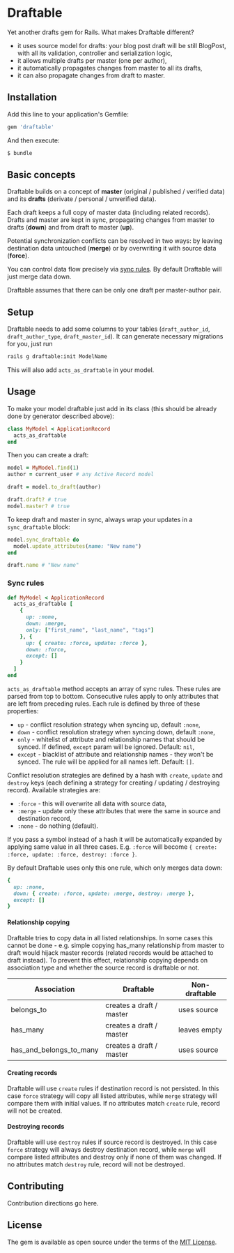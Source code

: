 # Draftable
Yet another drafts gem for Rails. What makes Draftable different?

- it uses source model for drafts: your blog post draft will be still BlogPost,
with all its validation, controller and serialization logic,
- it allows multiple drafts per master (one per author),
- it automatically propagates changes from master to all its drafts,
- it can also propagate changes from draft to master.

## Installation
Add this line to your application's Gemfile:

```ruby
gem 'draftable'
```

And then execute:
```bash
$ bundle
```

## Basic concepts
Draftable builds on a concept of __master__ (original / published / verified data)
and its __drafts__ (derivate / personal / unverified data).

Each draft keeps a full copy of master data (including related records). Drafts
and master are kept in sync, propagating changes from master to drafts (__down__)
and from draft to master (__up__).

Potential synchronization conflicts can be resolved in two ways: by leaving
destination data untouched (__merge__) or by overwriting it with source data
(__force__).

You can control data flow precisely via [sync rules](#sync-rules).
By default Draftable will just merge data down.

Draftable assumes that there can be only one draft per master-author pair.

## Setup
Draftable needs to add some columns to your tables (`draft_author_id`,
`draft_author_type`, `draft_master_id`). It can generate necessary migrations
for you, just run

```bash
rails g draftable:init ModelName
```

This will also add `acts_as_draftable` in your model.

## Usage
To make your model draftable just add in its class (this should be already done
by generator described above):

```ruby
class MyModel < ApplicationRecord
  acts_as_draftable
end
```

Then you can create a draft:

```ruby
model = MyModel.find(1)
author = current_user # any Active Record model

draft = model.to_draft(author)

draft.draft? # true
model.master? # true
```

To keep draft and master in sync, always wrap your updates in a `sync_draftable` block:

```ruby
model.sync_draftable do
  model.update_attributes(name: "New name")
end

draft.name # "New name"
```

### Sync rules
```ruby
def MyModel < ApplicationRecord
  acts_as_draftable [
    {
      up: :none,
      down: :merge,
      only: ["first_name", "last_name", "tags"]
    }, {
      up: { create: :force, update: :force },
      down: :force,
      except: []
    }
  ]
end
```

`acts_as_draftable` method accepts an array of sync rules. These rules are parsed
from top to bottom. Consecutive rules apply to only attributes that are left
from preceding rules. Each rule is defined by three of these properties:

- `up` - conflict resolution strategy when syncing up, default `:none`,
- `down` - conflict resolution strategy when syncing down, default `:none`,
- `only` - whitelist of attribute and relationship names that should be synced.
If defined, `except` param will be ignored. Default: `nil`,
- `except` - blacklist of attribute and relationship names - they won't be synced.
The rule will be applied for all names left. Default: `[]`.

Conflict resolution strategies are defined by a hash with `create`, `update` and
`destroy` keys (each defining a strategy for creating / updating / destroying record).
Available strategies are:

- `:force` - this will overwrite all data with source data,
- `:merge` - update only these attributes that were the same in source and destination record,
- `:none` - do nothing (default).

If you pass a symbol instead of a hash it will be automatically expanded by applying
same value in all three cases. E.g. `:force` will become
`{ create: :force, update: :force, destroy: :force }`.


By default Draftable uses only this one rule, which only merges data down:

```ruby
{
  up: :none,
  down: { create: :force, update: :merge, destroy: :merge },
  except: []
}
```
#### Relationship copying

Draftable tries to copy data in all listed relationships. In some cases this
cannot be done - e.g. simple copying has_many relationship from master to draft
would hijack master records (related records would be attached to draft instead).
To prevent this effect, relationship copying depends on association type and
whether the source record is draftable or not.

| Association             | Draftable                | Non-draftable |
| ----------------------- | ------------------------ | ------------- |
| belongs_to              | creates a draft / master | uses source   |
| has_many                | creates a draft / master | leaves empty  |
| has_and_belongs_to_many | creates a draft / master | uses source   |

#### Creating records

Draftable will use `create` rules if destination record is not persisted.
In this case `force` strategy will copy all listed attributes, while `merge`
strategy will compare them with initial values. If no attributes match `create`
rule, record will not be created.

#### Destroying records

Draftable will use `destroy` rules if source record is destroyed. In this case
`force` strategy will always destroy destination record, while `merge` will compare
listed attributes and destroy only if none of them was changed. If no attributes
match `destroy` rule, record will not be destroyed.

## Contributing
Contribution directions go here.

## License
The gem is available as open source under the terms of the [MIT License](https://opensource.org/licenses/MIT).
